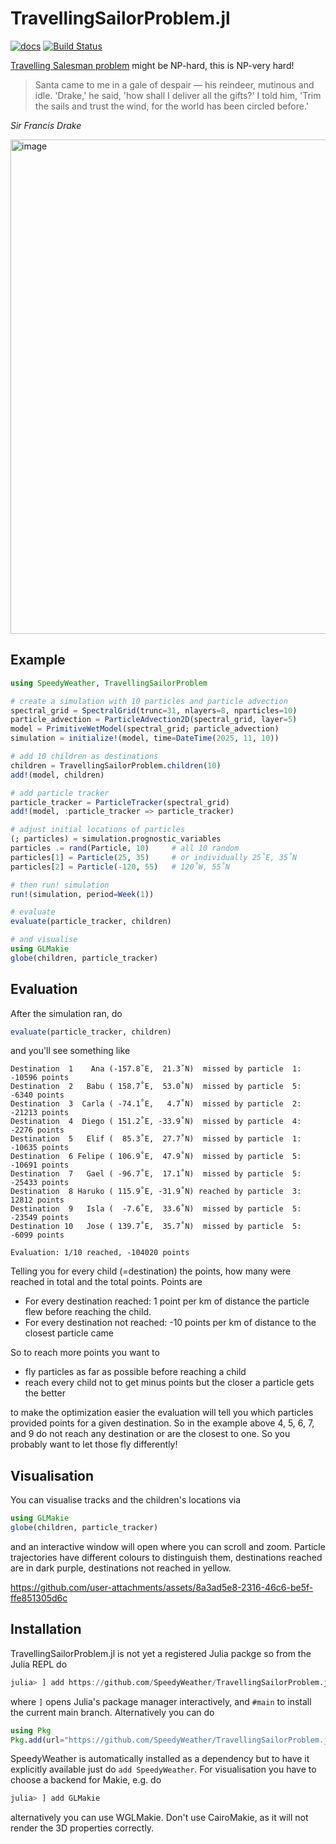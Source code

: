 # TravellingSailorProblem.jl
[![docs](https://img.shields.io/badge/documentation-main-blue.svg)](https://speedyweather.github.io/TravellingSailorProblem.jl/dev/)
[![Build Status](https://github.com/SpeedyWeather/TravellingSailorProblem.jl/actions/workflows/CI.yml/badge.svg?branch=main)](https://github.com/SpeedyWeather/TravellingSailorProblem.jl/actions/workflows/CI.yml?query=branch%3Amain)

[Travelling Salesman problem](https://en.wikipedia.org/wiki/Travelling_salesman_problem) might be NP-hard, this is NP-very hard!

> Santa came to me in a gale of despair — his reindeer, mutinous and idle. 'Drake,' he said, 'how shall I deliver all the gifts?'
> I told him, 'Trim the sails and trust the wind, for the world has been circled before.'

_Sir Francis Drake_

<img width="795" height="791" alt="image" src="https://github.com/user-attachments/assets/e0e24d58-3ece-457c-9e1b-cb44549de808" />

## Example

```julia
using SpeedyWeather, TravellingSailorProblem

# create a simulation with 10 particles and particle advection
spectral_grid = SpectralGrid(trunc=31, nlayers=8, nparticles=10)
particle_advection = ParticleAdvection2D(spectral_grid, layer=5)
model = PrimitiveWetModel(spectral_grid; particle_advection)
simulation = initialize!(model, time=DateTime(2025, 11, 10))

# add 10 children as destinations
children = TravellingSailorProblem.children(10)
add!(model, children)

# add particle tracker
particle_tracker = ParticleTracker(spectral_grid)
add!(model, :particle_tracker => particle_tracker)

# adjust initial locations of particles
(; particles) = simulation.prognostic_variables
particles .= rand(Particle, 10)     # all 10 random
particles[1] = Particle(25, 35)     # or individually 25˚E, 35˚N
particles[2] = Particle(-120, 55)   # 120˚W, 55˚N

# then run! simulation
run!(simulation, period=Week(1))

# evaluate
evaluate(particle_tracker, children)

# and visualise
using GLMakie
globe(children, particle_tracker)
```

## Evaluation

After the simulation ran, do

```julia
evaluate(particle_tracker, children)
```

and you'll see something like

```
Destination  1    Ana (-157.8˚E,  21.3˚N)  missed by particle  1: -10596 points
Destination  2   Babu ( 158.7˚E,  53.0˚N)  missed by particle  5:  -6340 points
Destination  3  Carla ( -74.1˚E,   4.7˚N)  missed by particle  2: -21213 points
Destination  4  Diego ( 151.2˚E, -33.9˚N)  missed by particle  4:  -2276 points
Destination  5   Elif (  85.3˚E,  27.7˚N)  missed by particle  1: -10635 points
Destination  6 Felipe ( 106.9˚E,  47.9˚N)  missed by particle  5: -10691 points
Destination  7   Gael ( -96.7˚E,  17.1˚N)  missed by particle  5: -25433 points
Destination  8 Haruko ( 115.9˚E, -31.9˚N) reached by particle  3:  12812 points
Destination  9   Isla (  -7.6˚E,  33.6˚N)  missed by particle  5: -23549 points
Destination 10   Jose ( 139.7˚E,  35.7˚N)  missed by particle  5:  -6099 points

Evaluation: 1/10 reached, -104020 points
```

Telling you for every child (=destination) the points, how many were reached
in total and the total points. Points are

- For every destination reached: 1 point per km of distance the particle flew before reaching the child.
- For every destination not reached: -10 points per km of distance to the closest particle came 

So to reach more points you want to

- fly particles as far as possible before reaching a child
- reach every child not to get minus points but the closer a particle gets the better

to make the optimization easier the evaluation will tell you which particles provided
points for a given destination. So in the example above 4, 5, 6, 7, and 9 do not
reach any destination or are the closest to one. So you probably want to let those
fly differently!

## Visualisation

You can visualise tracks and the children's locations via

```julia
using GLMakie
globe(children, particle_tracker)
```

and an interactive window will open where you can scroll and zoom. Particle trajectories have different colours
to distinguish them, destinations reached are in dark purple, destinations not reached in yellow.

https://github.com/user-attachments/assets/8a3ad5e8-2316-46c6-be5f-ffe851305d6c

## Installation

TravellingSailorProblem.jl is not yet a registered Julia packge so from the Julia REPL do

```julia
julia> ] add https://github.com/SpeedyWeather/TravellingSailorProblem.jl#main
```

where `]` opens Julia's package manager interactively, and `#main` to install the current main branch.
Alternatively you can do

```julia
using Pkg
Pkg.add(url="https://github.com/SpeedyWeather/TravellingSailorProblem.jl", rev="main")
```

SpeedyWeather is automatically installed as a dependency but to have it explicitly available just
do `add SpeedyWeather`. For visualisation you have to choose a backend for Makie, e.g. do

```julia
julia> ] add GLMakie
```

alternatively you can use WGLMakie.  Don't use CairoMakie, as it will not render the 3D properties correctly.

